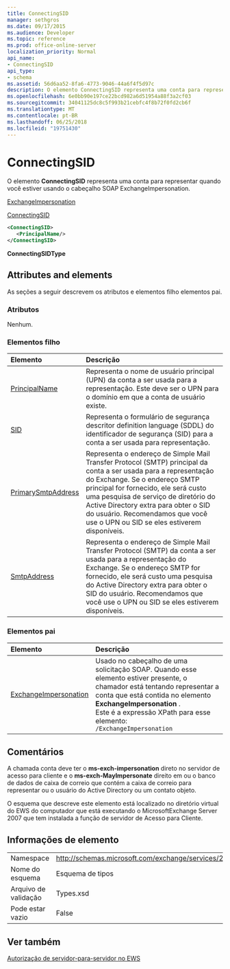 ```yaml
---
title: ConnectingSID
manager: sethgros
ms.date: 09/17/2015
ms.audience: Developer
ms.topic: reference
ms.prod: office-online-server
localization_priority: Normal
api_name:
- ConnectingSID
api_type:
- schema
ms.assetid: 56d6aa52-8fa6-4773-9046-44a6f4f5d97c
description: O elemento ConnectingSID representa uma conta para representar quando você estiver usando o cabeçalho SOAP ExchangeImpersonation.
ms.openlocfilehash: 6e0bb90e197ce22bcd982a6d51954a88f3a2cf03
ms.sourcegitcommit: 34041125dc8c5f993b21cebfc4f8b72f0fd2cb6f
ms.translationtype: MT
ms.contentlocale: pt-BR
ms.lasthandoff: 06/25/2018
ms.locfileid: "19751430"
---
```

# <a name="connectingsid"></a>ConnectingSID

O elemento **ConnectingSID** representa uma conta para representar quando você estiver usando o cabeçalho SOAP ExchangeImpersonation. 
  
[ExchangeImpersonation](exchangeimpersonation.md)
  
[ConnectingSID](connectingsid.md)
  
```xml
<ConnectingSID>
   <PrincipalName/>
</ConnectingSID>
```

 **ConnectingSIDType**
## <a name="attributes-and-elements"></a>Attributes and elements

As seções a seguir descrevem os atributos e elementos filho elementos pai.
  
### <a name="attributes"></a>Atributos

Nenhum.
  
### <a name="child-elements"></a>Elementos filho

|**Elemento**|**Descrição**|
|:-----|:-----|
|[PrincipalName](principalname.md) <br/> |Representa o nome de usuário principal (UPN) da conta a ser usada para a representação. Este deve ser o UPN para o domínio em que a conta de usuário existe.  <br/> |
|[SID](sid.md) <br/> |Representa o formulário de segurança descritor definition language (SDDL) do identificador de segurança (SID) para a conta a ser usada para representação.  <br/> |
|[PrimarySmtpAddress](primarysmtpaddress.md) <br/> |Representa o endereço de Simple Mail Transfer Protocol (SMTP) principal da conta a ser usada para a representação do Exchange. Se o endereço SMTP principal for fornecido, ele será custo uma pesquisa de serviço de diretório do Active Directory extra para obter o SID do usuário. Recomendamos que você use o UPN ou SID se eles estiverem disponíveis.  <br/> |
|[SmtpAddress](smtpaddress.md) <br/> |Representa o endereço de Simple Mail Transfer Protocol (SMTP) da conta a ser usada para a representação do Exchange. Se o endereço SMTP for fornecido, ele será custo uma pesquisa do Active Directory extra para obter o SID do usuário. Recomendamos que você use o UPN ou SID se eles estiverem disponíveis.  <br/> |
   
### <a name="parent-elements"></a>Elementos pai

|**Elemento**|**Descrição**|
|:-----|:-----|
|[ExchangeImpersonation](exchangeimpersonation.md) <br/> |Usado no cabeçalho de uma solicitação SOAP. Quando esse elemento estiver presente, o chamador está tentando representar a conta que está contida no elemento **ExchangeImpersonation** .  <br/> Este é a expressão XPath para esse elemento:  <br/>  `/ExchangeImpersonation` <br/> |
   
## <a name="remarks"></a>Comentários

A chamada conta deve ter o **ms-exch-impersonation** direto no servidor de acesso para cliente e o **ms-exch-MayImpersonate** direito em ou o banco de dados de caixa de correio que contém a caixa de correio para representar ou o usuário do Active Directory ou um contato objeto. 
  
O esquema que descreve este elemento está localizado no diretório virtual do EWS do computador que está executando o MicrosoftExchange Server 2007 que tem instalada a função de servidor de Acesso para Cliente.
  
## <a name="element-information"></a>Informações de elemento

|||
|:-----|:-----|
|Namespace  <br/> |http://schemas.microsoft.com/exchange/services/2006/types  <br/> |
|Nome do esquema  <br/> |Esquema de tipos  <br/> |
|Arquivo de validação  <br/> |Types.xsd  <br/> |
|Pode estar vazio  <br/> |False  <br/> |
   
## <a name="see-also"></a>Ver também



[Autorização de servidor-para-servidor no EWS](http://msdn.microsoft.com/library/f1610a20-672d-448b-8c00-5b0fbcaf31cb%28Office.15%29.aspx)

